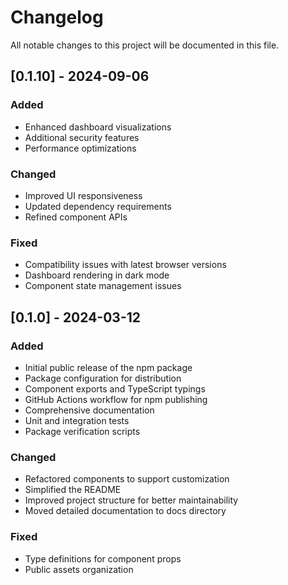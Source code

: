 # Changelog

All notable changes to this project will be documented in this file.

## [0.1.10] - 2024-09-06

### Added
- Enhanced dashboard visualizations
- Additional security features
- Performance optimizations

### Changed
- Improved UI responsiveness
- Updated dependency requirements
- Refined component APIs

### Fixed
- Compatibility issues with latest browser versions
- Dashboard rendering in dark mode
- Component state management issues

## [0.1.0] - 2024-03-12

### Added
- Initial public release of the npm package
- Package configuration for distribution
- Component exports and TypeScript typings
- GitHub Actions workflow for npm publishing
- Comprehensive documentation
- Unit and integration tests
- Package verification scripts

### Changed
- Refactored components to support customization
- Simplified the README
- Improved project structure for better maintainability
- Moved detailed documentation to docs directory

### Fixed
- Type definitions for component props
- Public assets organization 